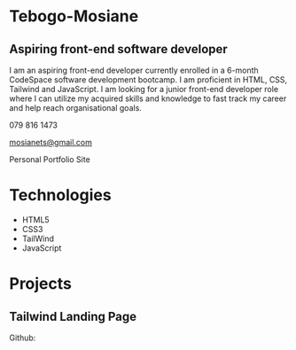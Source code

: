# Tebogo-Mosiane

## Aspiring front-end software developer
I am an aspiring front-end developer currently enrolled in a 6-month CodeSpace software development bootcamp. I am proficient in HTML, CSS, Tailwind and JavaScript. I am looking for a junior front-end developer role where I can utilize my acquired skills and knowledge to fast track my career and help reach organisational goals.

079 816 1473

mosianets@gmail.com

Personal Portfolio Site

# Technologies
- HTML5
- CSS3
- TailWind
- JavaScript

# Projects
## Tailwind Landing Page
Github: 


